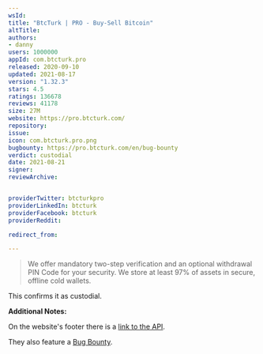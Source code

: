 ```yaml
---
wsId: 
title: "BtcTurk | PRO - Buy-Sell Bitcoin"
altTitle: 
authors:
- danny
users: 1000000
appId: com.btcturk.pro
released: 2020-09-10
updated: 2021-08-17
version: "1.32.3"
stars: 4.5
ratings: 136678
reviews: 41178
size: 27M
website: https://pro.btcturk.com/
repository: 
issue: 
icon: com.btcturk.pro.png
bugbounty: https://pro.btcturk.com/en/bug-bounty
verdict: custodial
date: 2021-08-21
signer: 
reviewArchive:


providerTwitter: btcturkpro
providerLinkedIn: btcturk
providerFacebook: btcturk
providerReddit: 

redirect_from:

---
```



> We offer mandatory two-step verification and an optional withdrawal PIN Code for your security. We store at least 97% of assets in secure, offline cold wallets.

This confirms it as custodial.

**Additional Notes:**

On the website's footer there is a [link to the API](https://docs.btcturk.com).

They also feature a [Bug Bounty](https://pro.btcturk.com/en/bug-bounty).
